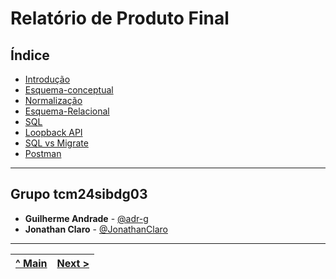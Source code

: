 # Relatório de Produto Final

## Índice
- [Introdução](RPF01.md)
- [Esquema-conceptual](RPF02.md)
- [Normalização](RPF03.md)
- [Esquema-Relacional](RPF04.md)
- [SQL](RPF05.md)
- [Loopback API](RPF06.md)
- [SQL vs Migrate](RPF07.md)
- [Postman](RPF08.md)

---

## Grupo tcm24sibdg03

- **Guilherme Andrade** - [@adr-g](https://github.com/adr-g)
- **Jonathan Claro** - [@JonathanClaro](https://github.com/JonathanClaro)

---

[^ Main](../../README.md) | [Next >](RPF01.md) |
|:----------------------------------:|:----------------------------------:|